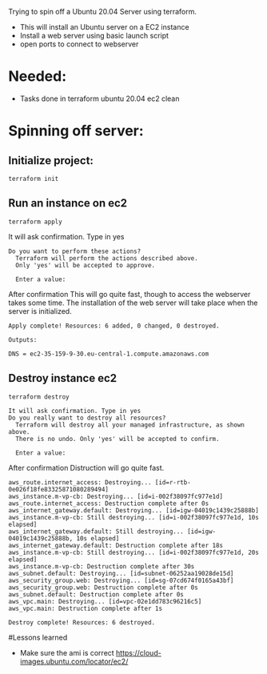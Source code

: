 Trying to spin off a Ubuntu 20.04 Server using terraform.
- This will install an Ubuntu server on a EC2 instance 
- Install a web server using basic launch script
- open ports to connect to webserver

# Needed:
- Tasks done in terraform ubuntu 20.04 ec2 clean


# Spinning off server:
## Initialize project:
```
terraform init
```
## Run an instance on ec2
```
terraform apply
```
It will ask confirmation. Type in yes
```
Do you want to perform these actions?
  Terraform will perform the actions described above.
  Only 'yes' will be accepted to approve.

  Enter a value:
```
After confirmation 
This will go quite fast, though to access the webserver takes some time.
The installation of the web server will take place when the server is initialized.

```
Apply complete! Resources: 6 added, 0 changed, 0 destroyed.

Outputs:

DNS = ec2-35-159-9-30.eu-central-1.compute.amazonaws.com

```

## Destroy instance ec2
```
terraform destroy
```
```
It will ask confirmation. Type in yes
Do you really want to destroy all resources?
  Terraform will destroy all your managed infrastructure, as shown above.
  There is no undo. Only 'yes' will be accepted to confirm.

  Enter a value:
```
After confirmation
Distruction will go quite fast.
```
aws_route.internet_access: Destroying... [id=r-rtb-0e026f18fe83325871080289494]
aws_instance.m-vp-cb: Destroying... [id=i-002f38097fc977e1d]
aws_route.internet_access: Destruction complete after 0s
aws_internet_gateway.default: Destroying... [id=igw-04019c1439c25888b]
aws_instance.m-vp-cb: Still destroying... [id=i-002f38097fc977e1d, 10s elapsed]
aws_internet_gateway.default: Still destroying... [id=igw-04019c1439c25888b, 10s elapsed]
aws_internet_gateway.default: Destruction complete after 18s
aws_instance.m-vp-cb: Still destroying... [id=i-002f38097fc977e1d, 20s elapsed]
aws_instance.m-vp-cb: Destruction complete after 30s
aws_subnet.default: Destroying... [id=subnet-06252aa19028de15d]
aws_security_group.web: Destroying... [id=sg-07cd674f0165a43bf]
aws_security_group.web: Destruction complete after 0s
aws_subnet.default: Destruction complete after 0s
aws_vpc.main: Destroying... [id=vpc-02e1dd783c96216c5]
aws_vpc.main: Destruction complete after 1s

Destroy complete! Resources: 6 destroyed.
```

 
#Lessons learned
 - Make sure the ami is correct https://cloud-images.ubuntu.com/locator/ec2/
